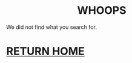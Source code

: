 <h1 align="center">
WHOOPS
</h1>

We did not find what you search for.




# [RETURN HOME](https://mono-sgwc.github.io/Buckshot-Roulette-Discord-Bot/)
